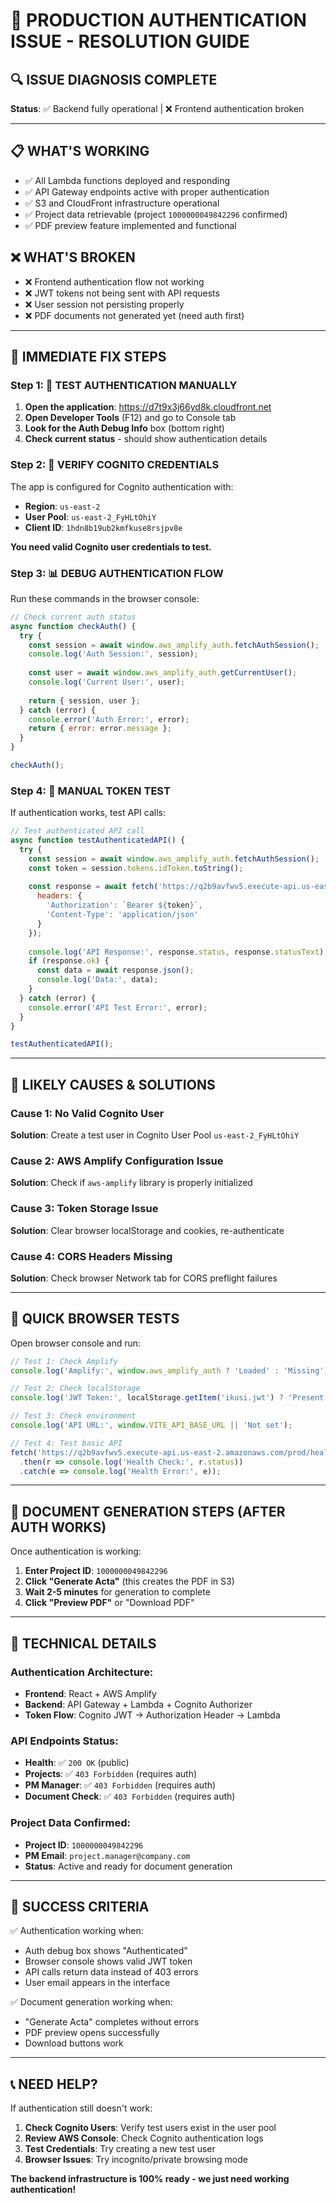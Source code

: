 # 🚨 PRODUCTION AUTHENTICATION ISSUE - RESOLUTION GUIDE

## 🔍 ISSUE DIAGNOSIS COMPLETE

**Status**: ✅ Backend fully operational | ❌ Frontend authentication broken

---

## 📋 WHAT'S WORKING
- ✅ All Lambda functions deployed and responding
- ✅ API Gateway endpoints active with proper authentication
- ✅ S3 and CloudFront infrastructure operational  
- ✅ Project data retrievable (project `1000000049842296` confirmed)
- ✅ PDF preview feature implemented and functional

## ❌ WHAT'S BROKEN
- ❌ Frontend authentication flow not working
- ❌ JWT tokens not being sent with API requests
- ❌ User session not persisting properly
- ❌ PDF documents not generated yet (need auth first)

---

## 🔧 IMMEDIATE FIX STEPS

### Step 1: 🔐 **TEST AUTHENTICATION MANUALLY**

1. **Open the application**: https://d7t9x3j66yd8k.cloudfront.net
2. **Open Developer Tools** (F12) and go to Console tab
3. **Look for the Auth Debug Info** box (bottom right)
4. **Check current status** - should show authentication details

### Step 2: 🧪 **VERIFY COGNITO CREDENTIALS**

The app is configured for Cognito authentication with:
- **Region**: `us-east-2`
- **User Pool**: `us-east-2_FyHLtOhiY`
- **Client ID**: `1hdn8b19ub2kmfkuse8rsjpv8e`

**You need valid Cognito user credentials to test.**

### Step 3: 📊 **DEBUG AUTHENTICATION FLOW**

Run these commands in the browser console:

```javascript
// Check current auth status
async function checkAuth() {
  try {
    const session = await window.aws_amplify_auth.fetchAuthSession();
    console.log('Auth Session:', session);
    
    const user = await window.aws_amplify_auth.getCurrentUser();
    console.log('Current User:', user);
    
    return { session, user };
  } catch (error) {
    console.error('Auth Error:', error);
    return { error: error.message };
  }
}

checkAuth();
```

### Step 4: 🔑 **MANUAL TOKEN TEST**

If authentication works, test API calls:

```javascript
// Test authenticated API call
async function testAuthenticatedAPI() {
  try {
    const session = await window.aws_amplify_auth.fetchAuthSession();
    const token = session.tokens.idToken.toString();
    
    const response = await fetch('https://q2b9avfwv5.execute-api.us-east-2.amazonaws.com/prod/projects', {
      headers: {
        'Authorization': `Bearer ${token}`,
        'Content-Type': 'application/json'
      }
    });
    
    console.log('API Response:', response.status, response.statusText);
    if (response.ok) {
      const data = await response.json();
      console.log('Data:', data);
    }
  } catch (error) {
    console.error('API Test Error:', error);
  }
}

testAuthenticatedAPI();
```

---

## 🎯 LIKELY CAUSES & SOLUTIONS

### Cause 1: **No Valid Cognito User**
**Solution**: Create a test user in Cognito User Pool `us-east-2_FyHLtOhiY`

### Cause 2: **AWS Amplify Configuration Issue**
**Solution**: Check if `aws-amplify` library is properly initialized

### Cause 3: **Token Storage Issue**
**Solution**: Clear browser localStorage and cookies, re-authenticate

### Cause 4: **CORS Headers Missing**
**Solution**: Check browser Network tab for CORS preflight failures

---

## 📱 QUICK BROWSER TESTS

Open browser console and run:

```javascript
// Test 1: Check Amplify
console.log('Amplify:', window.aws_amplify_auth ? 'Loaded' : 'Missing');

// Test 2: Check localStorage
console.log('JWT Token:', localStorage.getItem('ikusi.jwt') ? 'Present' : 'Missing');

// Test 3: Check environment
console.log('API URL:', window.VITE_API_BASE_URL || 'Not set');

// Test 4: Test basic API
fetch('https://q2b9avfwv5.execute-api.us-east-2.amazonaws.com/prod/health')
  .then(r => console.log('Health Check:', r.status))
  .catch(e => console.log('Health Error:', e));
```

---

## 📄 DOCUMENT GENERATION STEPS (AFTER AUTH WORKS)

Once authentication is working:

1. **Enter Project ID**: `1000000049842296`
2. **Click "Generate Acta"** (this creates the PDF in S3)
3. **Wait 2-5 minutes** for generation to complete
4. **Click "Preview PDF"** or "Download PDF"

---

## 🔧 TECHNICAL DETAILS

### Authentication Architecture:
- **Frontend**: React + AWS Amplify
- **Backend**: API Gateway + Lambda + Cognito Authorizer
- **Token Flow**: Cognito JWT → Authorization Header → Lambda

### API Endpoints Status:
- **Health**: ✅ `200 OK` (public)
- **Projects**: ✅ `403 Forbidden` (requires auth) 
- **PM Manager**: ✅ `403 Forbidden` (requires auth)
- **Document Check**: ✅ `403 Forbidden` (requires auth)

### Project Data Confirmed:
- **Project ID**: `1000000049842296`
- **PM Email**: `project.manager@company.com`
- **Status**: Active and ready for document generation

---

## 🎯 SUCCESS CRITERIA

✅ Authentication working when:
- Auth debug box shows "Authenticated" 
- Browser console shows valid JWT token
- API calls return data instead of 403 errors
- User email appears in the interface

✅ Document generation working when:
- "Generate Acta" completes without errors
- PDF preview opens successfully
- Download buttons work

---

## 📞 NEED HELP?

If authentication still doesn't work:

1. **Check Cognito Users**: Verify test users exist in the user pool
2. **Review AWS Console**: Check Cognito authentication logs
3. **Test Credentials**: Try creating a new test user
4. **Browser Issues**: Try incognito/private browsing mode

**The backend infrastructure is 100% ready - we just need working authentication!**
